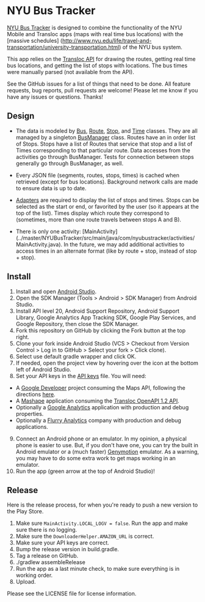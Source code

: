 NYU Bus Tracker
===============

[NYU Bus Tracker](http://www.nyubustracker.com/) is designed to combine the functionality of the NYU
Mobile and Transloc apps (maps with real time bus locations) with the [massive schedules]
(http://www.nyu.edu/life/travel-and-transportation/university-transportation.html) of the NYU bus
system.

This app relies on the [Transloc API](http://www.api.transloc.com) for drawing the routes, getting 
real time bus locations, and getting the list of stops with locations. The bus times were manually 
parsed (not available from the API).

See the GitHub issues for a list of things that need to be done. All feature requests, bug reports,
pull requests are welcome! Please let me know if you have any issues or questions. Thanks!

Design
------
* The data is modeled by
[Bus](../master/NYUBusTracker/src/main/java/com/nyubustracker/models/Bus.java),
[Route](../master/NYUBusTracker/src/main/java/com/nyubustracker/models/Route.java),
[Stop](../master/NYUBusTracker/src/main/java/com/nyubustracker/models/Stop.java), and
[Time](../master/NYUBusTracker/src/main/java/com/nyubustracker/models/Time.java)
classes. They are all managed by a singleton
[BusManager](../master/NYUBusTracker/src/main/java/com/nyubustracker/helpers/BusManager.java)
class. Routes have an in order list of Stops. Stops have a list of Routes that service that stop and
a list of Times corresponding to that particular route. Data accesses from the activities go through
BusManager. Tests for connection between stops generally go through BusManager, as well.

* Every JSON file (segments, routes, stops, times) is cached when retrieved (except for bus
locations). Background network calls are made to ensure data is up to date.

* [Adapters](../../tree/master/NYUBusTracker/src/main/java/com/nyubustracker/adapters)
are required to display the list of stops and times. Stops can be selected as the start or end, or
favorited by the user (so it appears at the top of the list). Times display which route they
correspond to (sometimes, more than one route travels between stops A and B).

* There is only one activity: [MainActivity]
(../master/NYUBusTracker/src/main/java/com/nyubustracker/activities/MainActivity.java).
In the future, we may add additional activities to access times in an alternate format (like by
route + stop, instead of stop + stop).

Install
-------
1. Install and open [Android Studio](https://developer.android.com/sdk/installing/studio.html).
2. Open the SDK Manager (Tools > Android > SDK Manager) from Android Studio.
3. Install API level 20, Android Support Repository, Android Support Library, Google Analytics App 
Tracking SDK, Google Play Services, and Google Repository, then close the SDK Manager.
4. Fork this repository on GitHub by clicking the Fork button at the top right.
5. Clone your fork inside Android Studio (VCS > Checkout from Version Control > Log in to GitHub > 
Select your fork > Click clone).
6. Select use default gradle wrapper and click OK.
7. If needed, open the project view by hovering over the icon at the bottom left of Android Studio.
8. Set your API keys in the 
[API keys](../master/NYUBusTracker/src/main/res/values/api-keys.xml) file. You will need:
  * A [Google Developer](https://console.developers.google.com) project consuming the Maps API,
  following the directions 
  [here](https://developers.google.com/maps/documentation/android/start#get_an_android_certificate_and_the_google_maps_api_key).
  * A [Mashape](https://www.mashape.com) application consuming the 
  [Transloc OpenAPI 1.2 API](https://www.mashape.com/transloc/openapi-1-2).
  * Optionally a [Google Analytics](http://www.google.com/analytics/) application with production 
  and debug properties.
  * Optionally a [Flurry Analytics](http://www.flurry.com/) company with production and debug 
  applications.
9. Connect an Android phone or an emulator. In my opinion, a physical phone is easier to use. But,
if you don't have one, you can try the built in Android emulator or a (much faster) 
[Genymotion](http://www.genymotion.com/) emulator. As a warning, you may have to do some extra work 
to get maps working in an emulator.
10. Run the app (green arrow at the top of Android Studio)!

Release
-------
Here is the release process, for when you're ready to push a new version to the Play Store.

1. Make sure `MainActivity.LOCAL_LOGV = false`. Run the app and make sure there is no logging.
2. Make sure the `DownloaderHelper.AMAZON_URL` is correct.
3. Make sure your API keys are correct.
4. Bump the release version in build.gradle.
5. Tag a release on GitHub.
6. ./gradlew assembleRelease
7. Run the app as a last minute check, to make sure everything is in working order.
8. Upload.

Please see the LICENSE file for license information.